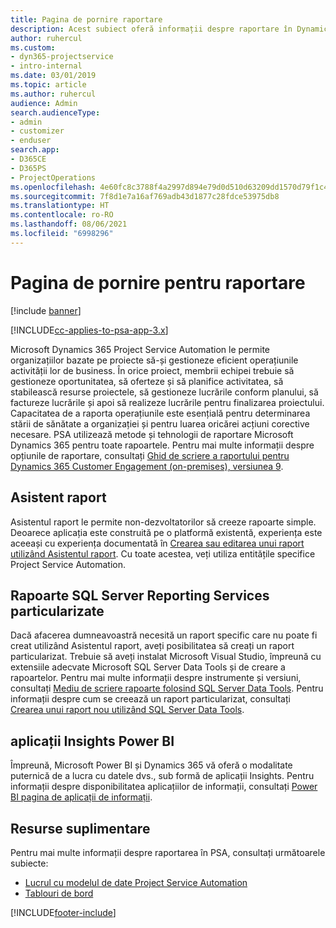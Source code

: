 ```yaml
---
title: Pagina de pornire raportare
description: Acest subiect oferă informații despre raportare în Dynamics 365 Project Service Automation.
author: ruhercul
ms.custom:
- dyn365-projectservice
- intro-internal
ms.date: 03/01/2019
ms.topic: article
ms.author: ruhercul
audience: Admin
search.audienceType:
- admin
- customizer
- enduser
search.app:
- D365CE
- D365PS
- ProjectOperations
ms.openlocfilehash: 4e60fc8c3788f4a2997d894e79d0d510d63209dd1570d79f1c43c2814d8ab819
ms.sourcegitcommit: 7f8d1e7a16af769adb43d1877c28fdce53975db8
ms.translationtype: HT
ms.contentlocale: ro-RO
ms.lasthandoff: 08/06/2021
ms.locfileid: "6998296"
---
```

# <a name="reporting-home-page"></a>Pagina de pornire pentru raportare

[!include [banner](../includes/psa-now-project-operations.md)]

[!INCLUDE[cc-applies-to-psa-app-3.x](../includes/cc-applies-to-psa-app-3x.md)]

Microsoft Dynamics 365 Project Service Automation le permite organizațiilor bazate pe proiecte să-și gestioneze eficient operațiunile activității lor de business. În orice proiect, membrii echipei trebuie să gestioneze oportunitatea, să oferteze și să planifice activitatea, să stabilească resurse proiectele, să gestioneze lucrările conform planului, să factureze lucrările și apoi să realizeze lucrările pentru finalizarea proiectului. Capacitatea de a raporta operațiunile este esențială pentru determinarea stării de sănătate a organizației și pentru luarea oricărei acțiuni corective necesare. PSA utilizează metode și tehnologii de raportare Microsoft Dynamics 365 pentru toate rapoartele. Pentru mai multe informații despre opțiunile de raportare, consultați [Ghid de scriere a raportului pentru Dynamics 365 Customer Engagement (on-premises), versiunea 9](/dynamics365/customerengagement/on-premises/analytics/reporting-analytics-with-dynamics-365).

## <a name="report-wizard"></a>Asistent raport

Asistentul raport le permite non-dezvoltatorilor să creeze rapoarte simple. Deoarece aplicația este construită pe o platformă existentă, experiența este aceeași cu experiența documentată în [Crearea sau editarea unui raport utilizând Asistentul raport](/dynamics365/customerengagement/on-premises/basics/create-edit-copy-report-wizard). Cu toate acestea, veți utiliza entitățile specifice Project Service Automation.

## <a name="custom-sql-server-reporting-services-reports"></a>Rapoarte SQL Server Reporting Services particularizate

Dacă afacerea dumneavoastră necesită un raport specific care nu poate fi creat utilizând Asistentul raport, aveți posibilitatea să creați un raport particularizat. Trebuie să aveți instalat Microsoft Visual Studio, împreună cu extensiile adecvate Microsoft SQL Server Data Tools și de creare a rapoartelor. Pentru mai multe informații despre instrumente și versiuni, consultați [Mediu de scriere rapoarte folosind SQL Server Data Tools](/dynamics365/customerengagement/on-premises/analytics/report-writing-environment-using-sql-server-data-tools). Pentru informații despre cum se creează un raport particularizat, consultați [Crearea unui raport nou utilizând SQL Server Data Tools](/dynamics365/customerengagement/on-premises/analytics/create-a-new-report-using-sql-server-data-tools).

## <a name="power-bi-insights-apps"></a>aplicații Insights Power BI

Împreună, Microsoft Power BI și Dynamics 365 vă oferă o modalitate puternică de a lucra cu datele dvs., sub formă de aplicații Insights. Pentru informații despre disponibilitatea aplicațiilor de informații, consultați [Power BI pagina de aplicații de informații](https://powerbi.microsoft.com/power-bi-insights-apps/).


## <a name="additional-resources"></a>Resurse suplimentare
Pentru mai multe informații despre raportarea în PSA, consultați următoarele subiecte:

- [Lucrul cu modelul de date Project Service Automation](reports-working-project-service-data-model.md)
- [Tablouri de bord](reports-dashboards.md)



[!INCLUDE[footer-include](../includes/footer-banner.md)]